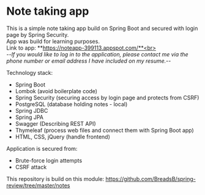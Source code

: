 # Note taking app
This is a simple note taking app build on Spring Boot and secured with login page by Spring Security.<br>
App was build for learning purposes.<br>
Link to app: **https://noteapp-399113.appspot.com/**<br><br>
--_If you would like to log in to the application, please contact me via the phone number or email address I have included on my resume._--

Technology stack:
- Spring Boot
- Lombok (avoid boilerplate code)
- Spring Security (securing access by login page and protects from CSRF)
- PostgreSQL (database holding notes - local)
- Spring JDBC
- Spring JPA
- Swagger (Describing REST API)
- Thymeleaf (process web files and connect them with Spring Boot app)
- HTML, CSS, jQuery (handle frontend)

Application is secured from:
- Brute-force login attempts
- CSRF attack

This repository is build on this module: https://github.com/BreadsB/spring-review/tree/master/notes
